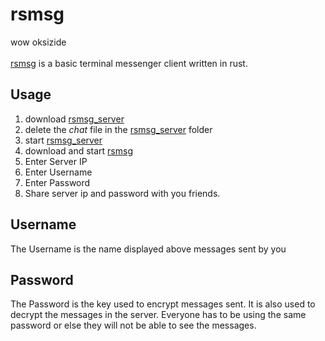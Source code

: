 # rsmsg
wow oksizide<br><br>
[rsmsg](https://github.com/haides002/rsmsg) is a basic terminal messenger client written in rust.

## Usage
1. download [rsmsg_server](https://github.com/haides002/rsmsg_server)
2. delete the *chat* file in the [rsmsg_server](https://github.com/haides002/rsmsg_server) folder
3. start [rsmsg_server](https://github.com/haides002/rsmsg_server)
4. download and start [rsmsg](https://github.com/haides002/rsmsg) 
5. Enter Server IP
6. Enter Username
7. Enter Password
8. Share server ip and password with you friends.

## Username
The Username is the name displayed above messages sent by you

## Password
The Password is the key used to encrypt messages sent.
It is also used to decrypt the messages in the server.
Everyone has to be using the same password or else they will not be able to see the messages.
